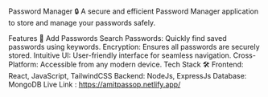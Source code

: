 Password Manager 🔒
A secure and efficient Password Manager application to store and manage your passwords safely.

Features 🌟
Add Passwords
Search Passwords: Quickly find saved passwords using keywords.
Encryption: Ensures all passwords are securely stored.
Intuitive UI: User-friendly interface for seamless navigation.
Cross-Platform: Accessible from any modern device.
Tech Stack 🛠️
Frontend: React, JavaScript, TailwindCSS
Backend: NodeJs, ExpressJs
Database: MongoDB
Live Link : https://amitpassop.netlify.app/
